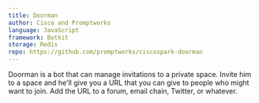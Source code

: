 ```yaml
---
title: Doorman
author: Cisco and Promptworks
language: JavaScript
framework: Botkit
storage: Redis
repo: https://github.com/promptworks/ciscospark-doorman
---
```


Doorman is a bot that can manage invitations to a private space. Invite him to a space and he'll give you a URL that you can give to people who might want to join. Add the URL to a forum, email chain, Twitter, or whatever.
